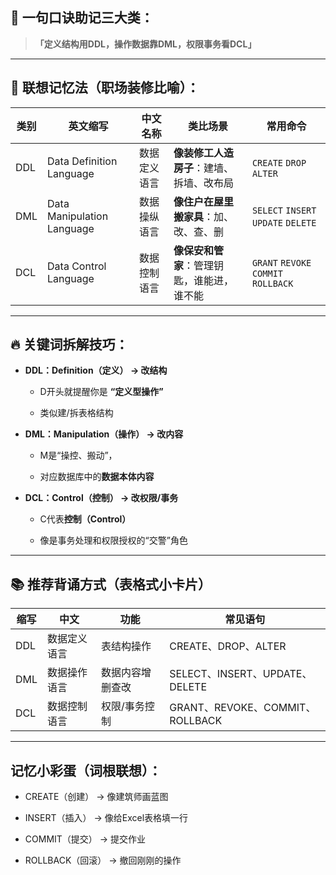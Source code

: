 
## 🎯 一句口诀助记三大类：

> **「定义结构用DDL，操作数据靠DML，权限事务看DCL」**

---

## 🧠 联想记忆法（职场装修比喻）：

|类别|英文缩写|中文名称|类比场景|常用命令|
|---|---|---|---|---|
|DDL|Data Definition Language|数据定义语言|**像装修工人造房子**：建墙、拆墙、改布局|`CREATE` `DROP` `ALTER`|
|DML|Data Manipulation Language|数据操纵语言|**像住户在屋里搬家具**：加、改、查、删|`SELECT` `INSERT` `UPDATE` `DELETE`|
|DCL|Data Control Language|数据控制语言|**像保安和管家**：管理钥匙，谁能进，谁不能|`GRANT` `REVOKE` `COMMIT` `ROLLBACK`|

---

## 🔥 关键词拆解技巧：

- **DDL：Definition（定义） → 改结构**
    
    - D开头就提醒你是 **“定义型操作”**
        
    - 类似建/拆表格结构
        
- **DML：Manipulation（操作） → 改内容**
    
    - M是“操控、搬动”，
        
    - 对应数据库中的**数据本体内容**
        
- **DCL：Control（控制） → 改权限/事务**
    
    - C代表**控制（Control）**
        
    - 像是事务处理和权限授权的“交警”角色
        

---

## 📚 推荐背诵方式（表格式小卡片）

|缩写|中文|功能|常见语句|
|---|---|---|---|
|DDL|数据定义语言|表结构操作|CREATE、DROP、ALTER|
|DML|数据操作语言|数据内容增删查改|SELECT、INSERT、UPDATE、DELETE|
|DCL|数据控制语言|权限/事务控制|GRANT、REVOKE、COMMIT、ROLLBACK|

---

## 记忆小彩蛋（词根联想）：

- CREATE（创建） → 像建筑师画蓝图
    
- INSERT（插入） → 像给Excel表格填一行
    
- COMMIT（提交） → 提交作业
    
- ROLLBACK（回滚） → 撤回刚刚的操作
    
